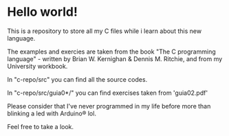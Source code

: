 # Hello world!

This is a repository to store all my C files while i learn about this new language.

The examples and exercies are taken from the book "The C programming language" - written by Brian W. Kernighan & Dennis M. Ritchie, 
and from my University workbook.

In "c-repo/src" you can find all the source codes.

In "c-repo/src/guia0*/" you can find exercises taken from 'guia02.pdf'

Please consider that I've never programmed in my life before more than blinking
a led with Arduino® lol.

Feel free to take a look.

